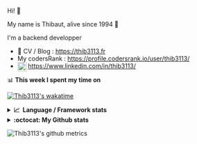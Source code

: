 Hi! 👋

My name is Thibaut, alive since 1994 🍷

I'm a backend developper

-   📝 CV / Blog : https://thib3113.fr
-   My codersRank : https://profile.codersrank.io/user/thib3113/
-   <a href="https://www.linkedin.com/in/thib3113/"><img align="left" alt="Thib3113's Linkedin" width="21px" src="https://img.icons8.com/color/48/linkedin.png" /></a> https://www.linkedin.com/in/thib3113/

📊 **This week I spent my time on**

[![Thib3113's wakatime](https://github-readme-stats.vercel.app/api/wakatime?username=thib3113&layout=default&theme=dracula&langs_count=6&hide_title=true&hide_border=true)](https://wakatime.com/@thib3113)

<details>
  <summary><b>📈&nbsp;&nbsp;Language&nbsp;/&nbsp;Framework stats</b></summary>
  <br/>  
  <a href='https://profile.codersrank.io/user/thib3113/'>
  <img src='http://cr-skills-chart-widget.azurewebsites.net/api/api?username=thib3113&padding=30&skills=php,batchfile,javascript,less,mysql,reactjs,scss,shell,typescript,vue'>
  </a>
</details>

<details>
  <summary><b>:octocat: My Github stats</b></summary>
  <br/>  
  
  <img src="https://github-readme-stats.vercel.app/api?username=thib3113&theme=dracula&show_icons=true&" alt="Thib3113's GitHub stats" />

<!--START_SECTION:activity-->

1. ❌ Reopened PR [#243](https://github.com/thib3113/unifi-client/pull/243) in [thib3113/unifi-client](https://github.com/thib3113/unifi-client)
2. 🎉 Merged PR [#36](https://github.com/thib3113/node-crowdsec/pull/36) in [thib3113/node-crowdsec](https://github.com/thib3113/node-crowdsec)
3. 💪 Opened PR [#341](https://github.com/icebob/fastest-validator/pull/341) in [icebob/fastest-validator](https://github.com/icebob/fastest-validator)
4. 🎉 Merged PR [#42](https://github.com/thib3113/node-crowdsec/pull/42) in [thib3113/node-crowdsec](https://github.com/thib3113/node-crowdsec)
5. 🎉 Merged PR [#40](https://github.com/thib3113/node-crowdsec/pull/40) in [thib3113/node-crowdsec](https://github.com/thib3113/node-crowdsec)
 <!--END_SECTION:activity-->

</details>

![Thib3113's github metrics](https://gist.githubusercontent.com/thib3113/83a96e16f8bca103f1b0e376186c66ec/raw/github-metrics.svg)
